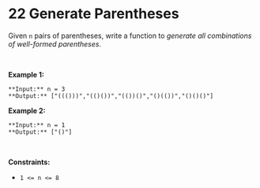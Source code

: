# 22 Generate Parentheses

Given `n` pairs of parentheses, write a function to *generate all combinations of well-formed parentheses*.


 


**Example 1:**



```
**Input:** n = 3
**Output:** ["((()))","(()())","(())()","()(())","()()()"]

```
**Example 2:**



```
**Input:** n = 1
**Output:** ["()"]

```

 


**Constraints:**


* `1 <= n <= 8`


